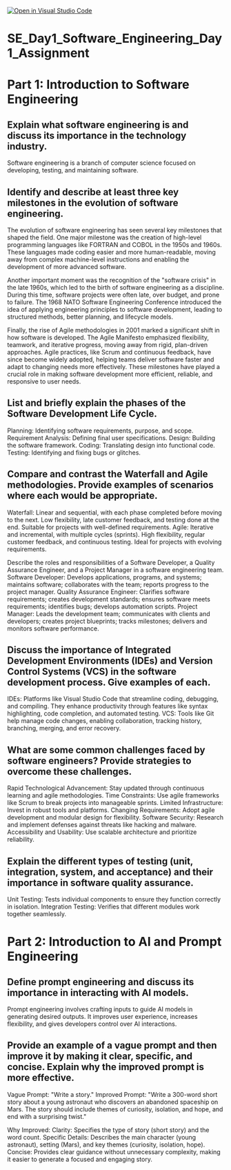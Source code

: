 [![Open in Visual Studio Code](https://classroom.github.com/assets/open-in-vscode-2e0aaae1b6195c2367325f4f02e2d04e9abb55f0b24a779b69b11b9e10269abc.svg)](https://classroom.github.com/online_ide?assignment_repo_id=18661262&assignment_repo_type=AssignmentRepo)

# SE_Day1_Software_Engineering_Day1_Assignment


# Part 1: Introduction to Software Engineering

## Explain what software engineering is and discuss its importance in the technology industry.
  Software engineering is a branch of computer science focused on developing, testing, and maintaining software.

## Identify and describe at least three key milestones in the evolution of software engineering.
  The evolution of software engineering has seen several key milestones that shaped the field. One major milestone was the creation of high-level
  programming languages like FORTRAN and COBOL in the 1950s and 1960s. These languages made coding easier and more human-readable, moving away from
  complex machine-level instructions and enabling the development of more advanced software.

  Another important moment was the recognition of the "software crisis" in the late 1960s, which led to the birth of software engineering as a discipline. 
  During this time, software projects were often late, over budget, and prone to failure. The 1968 NATO Software Engineering Conference introduced the idea 
  of applying engineering principles to software development, leading to structured methods, better planning, and lifecycle models.

  Finally, the rise of Agile methodologies in 2001 marked a significant shift in how software is developed. The Agile Manifesto emphasized flexibility, teamwork, 
  and iterative progress, moving away from rigid, plan-driven approaches. Agile practices, like Scrum and continuous feedback, have since become widely adopted, 
  helping teams deliver software faster and adapt to changing needs more effectively. These milestones have played a crucial role in making software development 
  more efficient, reliable, and responsive to user needs.

## List and briefly explain the phases of the Software Development Life Cycle.
  Planning: Identifying software requirements, purpose, and scope.
  Requirement Analysis: Defining final user specifications.
  Design: Building the software framework.
  Coding: Translating design into functional code.
  Testing: Identifying and fixing bugs or glitches.

## Compare and contrast the Waterfall and Agile methodologies. Provide examples of scenarios where each would be appropriate.
  Waterfall: Linear and sequential, with each phase completed before moving to the next. Low flexibility, late customer feedback, and testing done at the end. Suitable 
            for projects with well-defined requirements.
  Agile: Iterative and incremental, with multiple cycles (sprints). High flexibility, regular customer feedback, and continuous testing. Ideal for projects with evolving 
          requirements.

Describe the roles and responsibilities of a Software Developer, a Quality Assurance Engineer, and a Project Manager in a software engineering team.
  Software Developer: Develops applications, programs, and systems; maintains software; collaborates with the team; reports progress to the project manager.
  Quality Assurance Engineer: Clarifies software requirements; creates development standards; ensures software meets requirements; identifies bugs; develops automation 
                              scripts.
  Project Manager: Leads the development team; communicates with clients and developers; creates project blueprints; tracks milestones; delivers and monitors software 
                              performance.

## Discuss the importance of Integrated Development Environments (IDEs) and Version Control Systems (VCS) in the software development process. Give examples of each.
  IDEs: Platforms like Visual Studio Code that streamline coding, debugging, and compiling. They enhance productivity through features like syntax highlighting, code 
        completion, and automated testing.
  VCS: Tools like Git help manage code changes, enabling collaboration, tracking history, branching, merging, and error recovery.

## What are some common challenges faced by software engineers? Provide strategies to overcome these challenges.
  Rapid Technological Advancement: Stay updated through continuous learning and agile methodologies.
  Time Constraints: Use agile frameworks like Scrum to break projects into manageable sprints.
  Limited Infrastructure: Invest in robust tools and platforms.
  Changing Requirements: Adopt agile development and modular design for flexibility.
  Software Security: Research and implement defenses against threats like hacking and malware.
  Accessibility and Usability: Use scalable architecture and prioritize reliability.


## Explain the different types of testing (unit, integration, system, and acceptance) and their importance in software quality assurance.
  Unit Testing: Tests individual components to ensure they function correctly in isolation.
  Integration Testing: Verifies that different modules work together seamlessly.

# Part 2: Introduction to AI and Prompt Engineering


## Define prompt engineering and discuss its importance in interacting with AI models.
  Prompt engineering involves crafting inputs to guide AI models in generating desired outputs. It improves user experience, increases flexibility, and gives developers control over AI interactions.

## Provide an example of a vague prompt and then improve it by making it clear, specific, and concise. Explain why the improved prompt is more effective.
  Vague Prompt: "Write a story."
  Improved Prompt: "Write a 300-word short story about a young astronaut who discovers an abandoned spaceship on Mars. The story should include themes of curiosity, isolation, and hope, and end with a surprising twist."
  
  Why Improved:
    Clarity: Specifies the type of story (short story) and the word count.
    Specific Details: Describes the main character (young astronaut), setting (Mars), and key themes (curiosity, isolation, hope).
    Concise: Provides clear guidance without unnecessary complexity, making it easier to generate a focused and engaging story.
